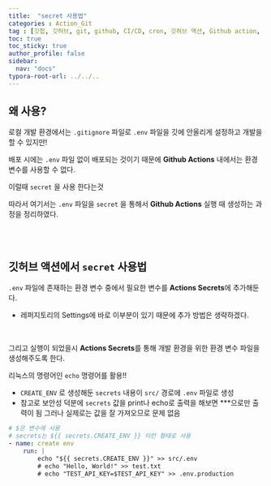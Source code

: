 ```yaml
---
title:  "secret 사용법"
categories : Action_Git
tag : [깃헙, 깃허브, git, github, CI/CD, cron, 깃허브 액션, Github action, env]
toc: true
toc_sticky: true
author_profile: false
sidebar:
  nav: "docs"
typora-root-url: ../../..
---
```




## 왜 사용?

로컬 개발 환경에서는 `.gitignore` 파일로 `.env` 파일을 깃에 안올리게 설정하고 개발을 할 수 있지만!

배포 시에는 `.env` 파일 없이 배포되는 것이기 때문에 **Github Actions** 내에서는 환경 변수를 사용할 수 없다.

이럴때 `secret` 을 사용 한다는것

따라서 여기서는 `.env` 파일을 `secret` 을 통해서 **Github Actions** 실행 때 생성하는 과정을 정리하였다.

<br><br>

## 깃허브 액션에서 `secret` 사용법

`.env` 파일에 존재하는 환경 변수 중에서 필요한 변수를 **Actions Secrets**에 추가해둔다.

* 레퍼지토리의 Settings에 바로 이부분이 있기 때문에 추가 방법은 생략하겠다.

<br>

그리고 실행이 되었을시 **Actions Secrets**를 통해 개발 환경을 위한 환경 변수 파일을 생성해주도록 한다.

리눅스의 명령어인 `echo` 명령어를 활용!!

* `CREATE_ENV` 로 생성해둔 `secrets` 내용이 `src/` 경로에 `.env` 파일로 생성
* 참고로 보안성 덕분에 `secrets` 값을 print나 echo로 출력을 해보면 ***으로만 출력이 됨
  그러나 실제로는 값을 잘 가져오므로 문제 없음

```yaml
# $은 변수에 사용
# secrets는 ${{ secrets.CREATE_ENV }} 이런 형태로 사용
- name: create env
	run: |
		echo "${{ secrets.CREATE_ENV }}" >> src/.env
		# echo "Hello, World!" >> test.txt
		# echo "TEST_API_KEY=$TEST_API_KEY" >> .env.production
```

